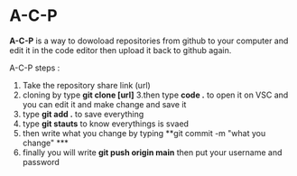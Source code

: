 # A-C-P

**A-C-P** is a way to dowoload repositories from github to your computer and edit it in the code editor then upload it back to github again.

A-C-P steps :

1. Take the repository share link (url)
2. cloning by type **git clone [url]**
3.then type **code .** to open it on VSC and you can edit it and make change and save it
4. type **git add .** to save everything
5. type **git stauts** to know everythings is svaed
6. then write what you change by typing **git commit -m "what you change" ***
7. finally you will write **git push origin main** then put your username and password


